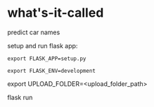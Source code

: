 # what's-it-called
predict car names

setup and run flask app:

	export FLASK_APP=setup.py
  
	export FLASK_ENV=development
  
  export UPLOAD_FOLDER=<upload_folder_path>
  
  flask run
